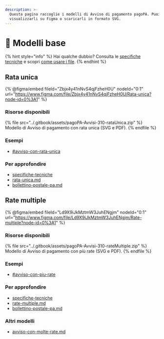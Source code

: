 ```yaml
---
description: >-
  Questa pagina raccoglie i modelli di Avviso di pagamento pagoPA. Puoi
  visualizzarli su Figma o scaricarli in formato SVG.
---
```


# 📄 Modelli base

{% hint style="info" %}
Hai qualche dubbio? Consulta le [specifiche tecniche](../allegato-2/specifiche-tecniche/) e scopri [come usare i file](../allegato-2/come-usare-i-file.md).
{% endhint %}

## Rata unica

{% @figma/embed fileId="Zbjx4y41nNvS4qjFzheH0U" nodeId="0:1" url="https://www.figma.com/file/Zbjx4y41nNvS4qjFzheH0U/Rata-unica?node-id=0%3A1" %}

### Risorse disponibili

{% file src="../.gitbook/assets/pagoPA-Avvisi-310-rataUnica.zip" %}
Modello di Avviso di pagamento con rata unica (SVG e PDF).
{% endfile %}

### Esempi

* [#avviso-con-rata-unica](esempi.md#avviso-con-rata-unica "mention")

### Per approfondire

* [specifiche-tecniche](../allegato-2/specifiche-tecniche/ "mention")
* [rata-unica.md](../allegato-2/specifiche-tecniche/dati-per-il-pagamento/rata-unica.md "mention")
* [bollettino-postale-pa.md](../allegato-2/specifiche-tecniche/dati-per-il-pagamento/bollettino-postale-pa.md "mention")

## Rate multiple

{% @figma/embed fileId="Ld9X9iJkMztmW3JuhENgjm" nodeId="0:1" url="https://www.figma.com/file/Ld9X9iJkMztmW3JuhENgjm/Rate-multiple?node-id=0%3A1" %}

### Risorse disponibili

{% file src="../.gitbook/assets/pagoPA-Avvisi-310-rateMultiple.zip" %}
Modello di Avviso di pagamento con più rate (SVG e PDF).
{% endfile %}

### Esempi

* [#avviso-con-piu-rate](esempi.md#avviso-con-piu-rate "mention")

### Per approfondire

* [specifiche-tecniche](../allegato-2/specifiche-tecniche/ "mention")
* [rate-multiple.md](../allegato-2/specifiche-tecniche/dati-per-il-pagamento/rate-multiple.md "mention")
* [bollettino-postale-pa.md](../allegato-2/specifiche-tecniche/dati-per-il-pagamento/bollettino-postale-pa.md "mention")

### Altri modelli

* [avviso-con-molte-rate.md](varianti/avviso-con-molte-rate.md "mention")
